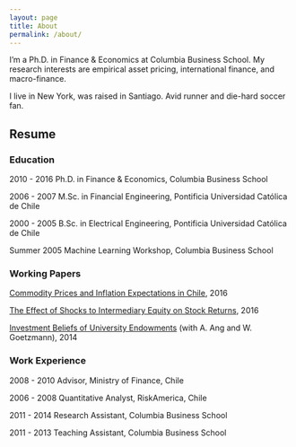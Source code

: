 ```yaml
---
layout: page
title: About
permalink: /about/
---
```


I’m a Ph.D. in Finance & Economics at Columbia Business School. My research interests are empirical asset pricing, international finance, and macro-finance.

I live in New York, was raised in Santiago. Avid runner and die-hard soccer fan.

## Resume

### Education
2010 - 2016 Ph.D. in Finance & Economics, Columbia Business School

2006 - 2007 M.Sc. in Financial Engineering, Pontificia Universidad Católica de Chile

2000 - 2005 B.Sc. in Electrical Engineering, Pontificia Universidad Católica de Chile

Summer 2005 Machine Learning Workshop, Columbia Business School


### Working Papers
[Commodity Prices and Inflation Expectations in Chile](http://papers.ssrn.com/sol3/papers.cfm?abstract_id=2768357), 2016

[The Effect of Shocks to Intermediary Equity on Stock Returns](http://papers.ssrn.com/sol3/papers.cfm?abstract_id=2786708), 2016

[Investment Beliefs of University Endowments](http://papers.ssrn.com/sol3/papers.cfm?abstract_id=2463186) (with A. Ang and W. Goetzmann), 2014


### Work Experience
2008 - 2010 Advisor, Ministry of Finance, Chile

2006 - 2008 Quantitative Analyst, RiskAmerica, Chile

2011 - 2014 Research Assistant, Columbia Business School

2011 - 2013 Teaching Assistant, Columbia Business School
